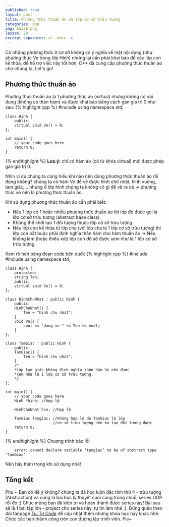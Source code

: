 ```yaml
---
published: true
layout: post
title: Phương thức thuần ảo và lớp cơ sở trừu tượng
categories: oop
img: bai26.png
lesson: 20
excerpt_separator: <!--more-->
---
```

Có những phương thức ở cơ sở không có ý nghĩa về mặt nội dung (như phương thức Ve trong lớp Hinh) nhưng lại cần phải khai báo để các lớp con kế thừa, để hỗ trợ việc này tốt hơn, C++ đã cung cấp phương thức thuần ảo cho chúng ta, Let's go!<!--more-->
## Phương thức thuần ảo
Phương thức thuần ảo là 1 phương thức ảo (virtual) nhưng không có nội dung (không có thân hàm) và được khai báo bằng cách gán giá trị 0 như sau:
{% highlight cpp %}
    #include <iostream>
    using namespace std;
     
    class Hinh {
    	public:
    	virtual void Ve() = 0;
    };
     
    int main() {
    	// your code goes here
    	return 0;
    }
{% endhighlight %}
**Lưu ý:** chỉ có hàm ảo (có từ khóa virtual) mới được phép gán giá trị 0.
 
Nhìn ví dụ chúng ta cũng hiểu khi nào nên dùng phương thức thuần ảo rồi đúng không? chúng ta có hàm Ve để vẽ được hình chữ nhật, hình vuông, tam giác,... nhưng ở lớp hình chúng ta không có gì để vẽ ra cả -> phương thức vẽ nên là phương thưc thuần ảo.
  
Khi sử dụng phương thức thuần ảo cần phải biết:
  - Nếu 1 lớp có 1 hoặc nhiều phương thức thuần ảo thì lớp đó được gọi là lớp cơ sở trừu tượng (abstract base class).
  - Không thể khởi tạo 1 đối tượng thuộc lớp cơ sở trừu tượng.
  - Nếu lớp con kế thừa từ lớp cha (với lớp cha là 1 lớp cơ sở trừu tượng) thì lớp con bắt buộc phải định nghĩa thân hàm cho hàm thuần ảo -> Nếu không làm (hoặc thiếu xót) lớp con đó sẽ được xem như là 1 lớp cơ sở trừu tượng.

Xem rõ hơn bằng đoạn code bên dưới:
{% highlight cpp %}
    #include <iostream>
    #include <string>
    using namespace std;
     
    class Hinh {
    	protected:
    	string Ten;
    	public:
    	virtual void Ve() = 0;
    };
     
    class HinhChuNhat : public Hinh {
    	public:
    	HinhChuNhat() {
    		Ten = "hinh chu nhat";
    	}
    	void Ve() {
    		cout << "dang ve " << Ten << endl;
    	}
    };
     
    class TamGiac : public Hinh {
    	public:
    	TamGiac() {
    		Ten = "hinh chu nhat";
    	}
    	/*
    	*Lớp tam giác không định nghĩa thân hàm Ve nên được
    	*xem như là 1 lớp cơ sở trừu tượng.
    	*/
    };
     
    int main() {
    	// your code goes here
    	Hinh *hinh; //hợp lệ
     
    	HinhChuNhat hcn; //hợp lệ
     
    	TamGiac tamgiac; //không hợp lệ do TamGiac là lớp
    					 //cơ sở trừu tượng nên ko tạo đối tượng được.
    	return 0;
    }
{% endhighlight %}
Chương trình báo lỗi:

		error: cannot declare variable ‘tamgiac’ to be of abstract type ‘TamGiac’
  
Nên hãy thận trọng khi sử dụng nhé!
  
## Tổng kết
Phù ~ Bạn có để ý không? chúng ta đã học luôn đặc tính thứ 4 - trừu tượng (Abstraction) và cũng là bài học lý thuyết cuối cùng trong chuỗi series OOP rồi đó ;) Chúc mừng bạn đã kiên trì và hoàn thành được series này! Bài sau sẽ là 1 bài tập lớn - project cho series này, tự tin làm nhé ;). Đừng quên theo dõi fanpage [Tui Tự Code](https://www.facebook.com/shareAboutIT/) để cập nhật thêm những khóa học hay khác nhé. Chúc các bạn thành công trên con đường lập trình viên. Pie~